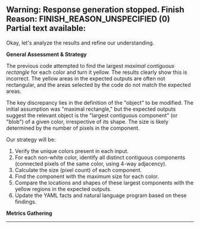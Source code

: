 Warning: Response generation stopped. Finish Reason: FINISH_REASON_UNSPECIFIED (0)
Partial text available:
---
Okay, let's analyze the results and refine our understanding.

**General Assessment & Strategy**

The previous code attempted to find the largest *maximal contiguous rectangle* for each color and turn it yellow. The results clearly show this is incorrect. The yellow areas in the expected outputs are often not rectangular, and the areas selected by the code do not match the expected areas.

The key discrepancy lies in the definition of the "object" to be modified. The initial assumption was "maximal rectangle," but the expected outputs suggest the relevant object is the "largest contiguous component" (or "blob") of a given color, irrespective of its shape. The size is likely determined by the number of pixels in the component.

Our strategy will be:
1.  Verify the unique colors present in each input.
2.  For each non-white color, identify all distinct contiguous components (connected pixels of the same color, using 4-way adjacency).
3.  Calculate the size (pixel count) of each component.
4.  Find the component with the maximum size for each color.
5.  Compare the locations and shapes of these largest components with the yellow regions in the expected outputs.
6.  Update the YAML facts and natural language program based on these findings.

**Metrics Gathering**

---
